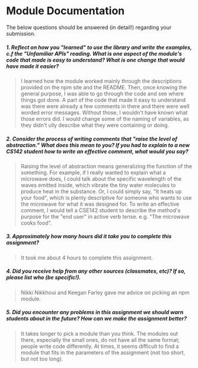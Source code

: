 # Module Documentation

The below questions should be answered (in detail!) regarding your submission.

##### 1. Reflect on how you "learned" to use the library and write the examples, c.f the "Unfamiliar APIs" reading. What is one aspect of the module's code that made is easy to understand? What is one change that would have made it easier?
> I learned how the module worked mainly through the descriptions provided on the npm site and the README. Then, once knowing the general purpose, I was able to go through the code and see where things got done. A part of the code that made it easy to understand was there were already a few comments in there and there were well worded error messages. Without those, I wouldn't have known what those errors did. I would change some of the naming of variables, as they didn't ully describe what they were containing or doing. 


##### 2. Consider the process of writing comments that "raise the level of abstraction." What does this mean to you? If you had to explain to a new CS142 student how to write an effective comment, what would you say? #####
> Raising the level of abstraction means generalizing the function of the something. For example, if I really wanted to explain what a microwave does, I could talk about the specific wavelength of the waves emitted inside, which vibrate the tiny water molecules to produce heat in the substance. Or, I could simply say, "It heats up your food", which is plenty descriptive for someone who wants to use the microwave for what it was designed for. To write an effective comment, I would tell a CSE142 student to describe the method's purpose for the "end user" in active verb tense. e.g. "The microwave cooks food".


##### 3. Approximately how many hours did it take you to complete this assignment? #####
> It took me about 4 hours to complete this assignment.


##### 4. Did you receive help from any other sources (classmates, etc)? If so, please list who (be specific!). #####
> Nikki Nikkhoui and Keegan Farley gave me advice on picking an npm module.


##### 5. Did you encounter any problems in this assignment we should warn students about in the future? How can we make the assignment better? #####
> It takes longer to pick a module than you think. The modules out there, especially the small ones, do not have all the same format; people write code differently. At times, it seems difficult to find a module that fits in the parameters of the assignment (not too short, but not too long).